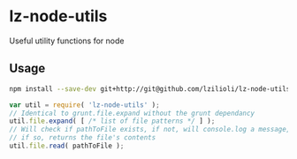 lz-node-utils
=============

Useful utility functions for node

## Usage

```bash
npm install --save-dev git+http://git@github.com/lzilioli/lz-node-utils.git
```

```javascript
var util = require( 'lz-node-utils' );
// Identical to grunt.file.expand without the grunt dependancy
util.file.expand( [ /* list of file patterns */ ] );
// Will check if pathToFile exists, if not, will console.log a message, and return ''
// if so, returns the file's contents
util.file.read( pathToFile );
```
